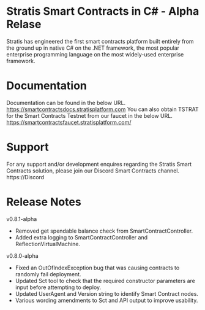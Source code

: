 # Stratis Smart Contracts in C# - Alpha Relase
Stratis has engineered the first smart contracts platform built entirely from the ground up in native C# on the .NET framework, the most popular enterprise programming language on the most widely-used enterprise framework.
# Documentation 
Documentation can be found in the below URL.
https://smartcontractsdocs.stratisplatform.com
You can also obtain TSTRAT for the Smart Contracts Testnet from our faucet in the below URL.
https://smartcontractsfaucet.stratisplatform.com/
# Support
For any support and/or development enquires regarding the Stratis Smart Contracts solution, please join our Discord Smart Contracts channel.
https://Discord

# Release Notes

v0.8.1-alpha
- Removed get spendable balance check from SmartContractController.
- Added extra logging to SmartContractController and ReflectionVirtualMachine.

v0.8.0-alpha
- Fixed an OutOfIndexException bug that was causing contracts to randomly fail deployment.
- Updated Sct tool to check that the required constructor parameters are input before attempting to deploy.
- Updated UserAgent and Version string to identify Smart Contract nodes.
- Various wording amendments to Sct and API output to improve usability.